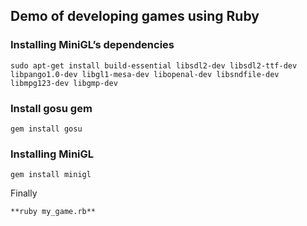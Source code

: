 ## Demo of developing games using Ruby

### Installing MiniGL’s dependencies

```
sudo apt-get install build-essential libsdl2-dev libsdl2-ttf-dev libpango1.0-dev libgl1-mesa-dev libopenal-dev libsndfile-dev libmpg123-dev libgmp-dev
```
### Install gosu gem
```
gem install gosu
```

### Installing MiniGL
```
gem install minigl
```

Finally
```
**ruby my_game.rb**
```

